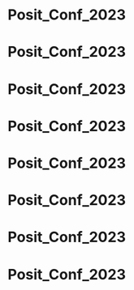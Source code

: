 # Posit_Conf_2023
# Posit_Conf_2023
# Posit_Conf_2023
# Posit_Conf_2023
# Posit_Conf_2023
# Posit_Conf_2023
# Posit_Conf_2023
# Posit_Conf_2023
